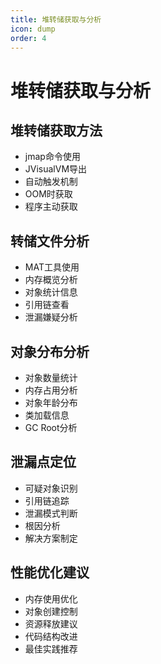```yaml
---
title: 堆转储获取与分析
icon: dump
order: 4
---
```


# 堆转储获取与分析

## 堆转储获取方法
- jmap命令使用
- JVisualVM导出
- 自动触发机制
- OOM时获取
- 程序主动获取

## 转储文件分析
- MAT工具使用
- 内存概览分析
- 对象统计信息
- 引用链查看
- 泄漏嫌疑分析

## 对象分布分析
- 对象数量统计
- 内存占用分析
- 对象年龄分布
- 类加载信息
- GC Root分析

## 泄漏点定位
- 可疑对象识别
- 引用链追踪
- 泄漏模式判断
- 根因分析
- 解决方案制定

## 性能优化建议
- 内存使用优化
- 对象创建控制
- 资源释放建议
- 代码结构改进
- 最佳实践推荐
